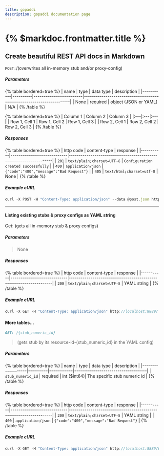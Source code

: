 ```yaml
---
title: gopaddi
description: gopaddi documentation page
---
```


# {% $markdoc.frontmatter.title %}

## Create beautiful REST API docs in Markdown

`POST:`/(overwrites all in-memory stub and/or proxy-config)

##### Parameters

{% table bordered=true %}
| name      | type     | data type               | description                                                           |
|-----------|----------|-------------------------|-----------------------------------------------------------------------|
| None      | required | object (JSON or YAML)   | N/A  |
{% /table %}

{% table bordered=true %}
| Column 1 | Column 2 | Column 3 |
|:---|:---|:---|
| Row 1, Cell 1 | Row 1, Cell 2 | Row 1, Cell 3 |
| Row 2, Cell 1 | Row 2, Cell 2 | Row 2, Cell 3 |
{% /table %}

##### Responses

{% table bordered=true %}
| http code | content-type                | response                                                            |
|-----------|-----------------------------|---------------------------------------------------------------------|
| `201`     | `text/plain;charset=UTF-8`  | `Configuration created successfully`                                |
| `400`     | `application/json`          | `{"code":"400","message":"Bad Request"}`                            |
| `405`     | `text/html;charset=utf-8`   | None                                                                |
{% /table %}

##### Example cURL

 ```javascript
curl -X POST -H "Content-Type: application/json" --data @post.json http://localhost:8889/
```

---

#### Listing existing stubs & proxy configs as YAML string

Get: (gets all in-memory stub & proxy configs)

##### Parameters

> None

##### Responses

{% table bordered=true %}
| http code | content-type                | response                                                            |
|-----------|-----------------------------|---------------------------------------------------------------------|
| `200`     | `text/plain;charset=UTF-8`  | YAML string                                                         |
{% /table %}

##### Example cURL

```javascript
curl -X GET -H "Content-Type: application/json" http://localhost:8889/
```

#### More tables...



```markdown
GET: /{stub_numeric_id}
```

> (gets stub by its resource-id-{stub_numeric_id} in the YAML config)

##### Parameters

{% table bordered=true %}
| name              | type     | data type  | description                         |
|-------------------|----------|------------|-------------------------------------|
| `stub_numeric_id` | required | int ($int64)| The specific stub numeric id        |
{% /table %}

##### Responses

{% table bordered=true %}
| http code | content-type                | response                                                            |
|-----------|-----------------------------|---------------------------------------------------------------------|
| `200`     | `text/plain;charset=UTF-8`  | YAML string                                                         |
| `400`     | `application/json`          | `{"code":"400","message":"Bad Request"}`                            |
{% /table %}

##### Example cURL

```javascript
curl -X GET -H "Content-Type: application/json" http://localhost:8889/0
```